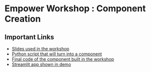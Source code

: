 # Empower Workshop : Component Creation

## Important Links

* [Slides used in the workshop]()
* [Python script that will turn into a component](https://github.com/bakobako/OpenAI-Data-Analyzer)
* [Final code of the component built in the workshop](https://github.com/bakobako/keboola-component-factory-demo.app-openai-workshop-prep)
* [Streamlit app shown in demo](https://github.com/bakobako/Sentiment-Streamlit)